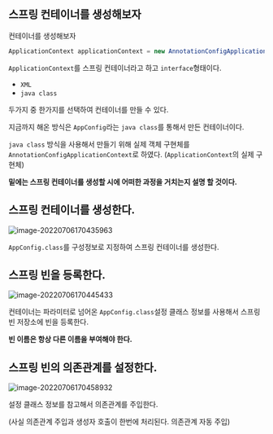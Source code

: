 ## 스프링 컨테이너를 생성해보자

컨테이너를 생성해보자

```java
ApplicationContext applicationContext = new AnnotationConfigApplicationContext(AppConfig.class);
```

`ApplicationContext`를 스프링 컨테이너라고 하고 `interface`형태이다.

- `XML` 
- `java class` 

두가지 중 한가지를 선택하여 컨테이너를 만들 수 있다.

지금까지 해온 방식은 `AppConfig`라는 `java class`를 통해서 만든 컨테이너이다.

`java class` 방식을 사용해서 만들기 위해 실제 객체 구현체를 `AnnotationConfigApplicationContext`로 하였다. (`ApplicationContext`의 실제 구현체)

**밑에는 스프링 컨테이너를 생성할 시에 어떠한 과정을 거치는지 설명 할 것이다.**

## 스프링 컨테이너를 생성한다.

![image-20220706170435963](https://user-images.githubusercontent.com/105288887/177519460-cb765b0d-dad3-4467-b60c-6994f77686ae.png)

`AppConfig.class`를 구성정보로 지정하여 스프링 컨테이너를 생성한다.

## 스프링 빈을 등록한다.

![image-20220706170445433](https://user-images.githubusercontent.com/105288887/177519488-40de2812-7a85-4ef1-9c11-87c486e01910.png)

컨테이너는 파라미터로 넘어온 `AppConfig.class`설정 클래스 정보를 사용해서 스프링 빈 저장소에 빈을 등록한다.

**빈 이름은 항상 다른 이름을 부여해야 한다.**

## 스프링 빈의 의존관계를 설정한다.

![image-20220706170458932](https://user-images.githubusercontent.com/105288887/177519505-ab9a9ee5-df4c-4f62-8c15-c1a298f5b85a.png)

설정 클래스 정보를 참고해서 의존관계를 주입한다.

(사실 의존관계 주입과 생성자 호출이 한번에 처리된다. 의존관계 자동 주입)
